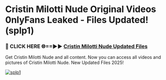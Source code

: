 # Cristin Milotti Nude Original Videos 0nlyFans Leaked - Files Updated! (splp1)

<h3>🔴 CLICK HERE 🌐==►► <a href="https://tinyurl.com/52m3yx9h" rel="nofollow">Cristin Milotti Nude Updated Files</a></h3>

Get Cristin Milotti Nude and all content. Now you can access all videos and pictures of Cristin Milotti Nude. New Updated Files 2025!

[![splp1](https://i.imgur.com/TnHtlc8.gif)](https://tinyurl.com/52m3yx9h)
